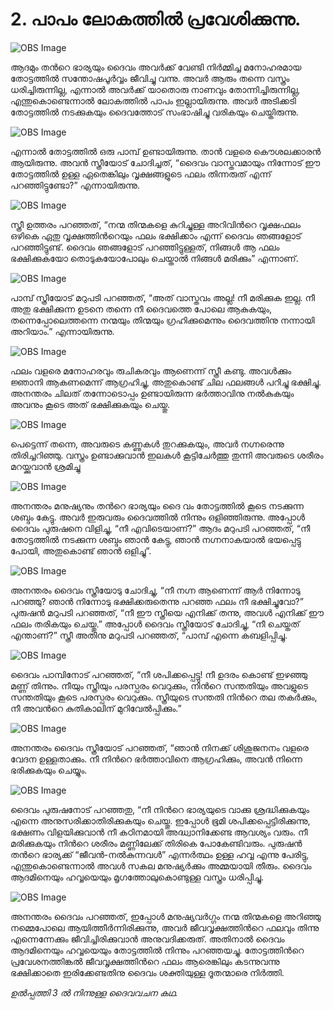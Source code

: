 # 2. പാപം ലോകത്തില്‍ പ്രവേശിക്കുന്നു.

![OBS Image](https://cdn.door43.org/obs/jpg/360px/obs-en-02-01.jpg)

ആദമും തന്‍റെ ഭാര്യയും ദൈവം അവര്‍ക്ക് വേണ്ടി നിര്‍മ്മിച്ച മനോഹരമായ തോട്ടത്തില്‍ സന്തോഷപൂര്‍വ്വം ജീവിച്ചു വന്നു. അവര്‍ ആരും തന്നെ വസ്ത്രം ധരിച്ചിരുന്നില്ല, എന്നാല്‍ അവര്‍ക്ക് യാതൊരു നാണവും തോന്നിച്ചിരുന്നില്ല, എന്തുകൊണ്ടെന്നാല്‍ ലോകത്തില്‍ പാപം ഇല്ലായിരുന്നു.  അവര്‍ അടിക്കടി തോട്ടത്തില്‍ നടക്കുകയും ദൈവത്തോട് സംഭാഷിച്ചു വരികയും ചെയ്തിരുന്നു.  

![OBS Image](https://cdn.door43.org/obs/jpg/360px/obs-en-02-02.jpg)

എന്നാല്‍ തോട്ടത്തില്‍ ഒരു പാമ്പ് ഉണ്ടായിരുന്നു. താന്‍ വളരെ കൌശലക്കാരന്‍ ആയിരുന്നു. അവന്‍ സ്ത്രീയോട് ചോദിച്ചത്, “ദൈവം വാസ്തവമായും നിന്നോട് ഈ തോട്ടത്തില്‍ ഉള്ള ഏതെങ്കിലും വൃക്ഷങ്ങളുടെ ഫലം തിന്നരുത്‌ എന്ന് പറഞ്ഞിട്ടുണ്ടോ?” എന്നായിരുന്നു.  

![OBS Image](https://cdn.door43.org/obs/jpg/360px/obs-en-02-03.jpg)

സ്ത്രീ ഉത്തരം പറഞ്ഞത്‌, “നന്മ തിന്മകളെ കുറിച്ചുള്ള അറിവിന്‍റെ വൃക്ഷഫലം ഒഴികെ ഏതു വൃക്ഷത്തിന്‍റെയും ഫലം ഭക്ഷിക്കാം എന്ന് ദൈവം ഞങ്ങളോട് പറഞ്ഞിട്ടുണ്ട്. ദൈവം ഞങ്ങളോട് പറഞ്ഞിട്ടുള്ളത്, നിങ്ങള്‍ ആ ഫലം ഭക്ഷിക്കുകയോ തൊടുകയോപോലും ചെയ്താല്‍ നിങ്ങള്‍ മരിക്കും” എന്നാണ്.  

![OBS Image](https://cdn.door43.org/obs/jpg/360px/obs-en-02-04.jpg)

പാമ്പ് സ്ത്രീയോട്‌ മറുപടി പറഞ്ഞത്, “അത് വാസ്തവം അല്ല! നീ മരിക്കുക ഇല്ല. നീ അതു ഭക്ഷിക്കുന്ന ഉടനെ തന്നെ നീ ദൈവത്തെ പോലെ ആകുകയും, തന്നെപ്പോലെത്തന്നെ നന്മയും തിന്മയും ഗ്രഹിക്കുമെന്നും ദൈവത്തിനു നന്നായി അറിയാം.” എന്നായിരുന്നു.

![OBS Image](https://cdn.door43.org/obs/jpg/360px/obs-en-02-05.jpg)

ഫലം വളരെ മനോഹരവും രുചികരവും ആണെന്ന് സ്ത്രീ കണ്ടു. അവള്‍ക്കും ജ്ഞാനി  ആകണമെന്ന് ആഗ്രഹിച്ചു, അതുകൊണ്ട് ചില ഫലങ്ങള്‍ പറിച്ചു ഭക്ഷിച്ചു. അനന്തരം ചിലത് തന്നോടൊപ്പം ഉണ്ടായിരുന്ന ഭര്‍ത്താവിനു നല്‍കുകയും അവനും കൂടെ അത് ഭക്ഷിക്കുകയും ചെയ്തു. 

![OBS Image](https://cdn.door43.org/obs/jpg/360px/obs-en-02-06.jpg)

പെട്ടെന്ന് തന്നെ, അവരുടെ കണ്ണുകള്‍ തുറക്കുകയും, അവര്‍ നഗ്നരെന്നു തിരിച്ചറിഞ്ഞു. വസ്ത്രം ഉണ്ടാക്കുവാന്‍  ഇലകള്‍ കൂട്ടിചേര്‍ത്തു തുന്നി അവരുടെ  ശരീരം മറയ്ക്കുവാന്‍ ശ്രമിച്ചു

![OBS Image](https://cdn.door43.org/obs/jpg/360px/obs-en-02-07.jpg)

അനന്തരം മനുഷ്യനും തന്‍റെ ഭാര്യയും ദൈ
വം തോട്ടത്തില്‍ കൂടെ നടക്കുന്ന ശബ്ദം കേട്ടു.  അവര്‍ ഇരുവരും ദൈവത്തില്‍ നിന്നും ഒളിഞ്ഞിരുന്നു. അപ്പോള്‍ ദൈവം പുരുഷനെ വിളിച്ചു, “നീ എവിടെയാണ്?” ആദം മറുപടി പറഞ്ഞത്, “നീ തോട്ടത്തില്‍ നടക്കുന്ന ശബ്ദം ഞാന്‍ കേട്ടു, ഞാന്‍ നഗ്നനാകയാല്‍ ഭയപ്പെട്ടു പോയി, അതുകൊണ്ട് ഞാന്‍ ഒളിച്ചു”.

![OBS Image](https://cdn.door43.org/obs/jpg/360px/obs-en-02-08.jpg)

അനന്തരം ദൈവം സ്ത്രീയോടു ചോദിച്ചു, “നീ നഗ്ന ആണെന്ന് ആര്‍ നിന്നോടു പറഞ്ഞു? ഞാന്‍ നിന്നോടു ഭക്ഷിക്കരുതെന്നു പറഞ്ഞ ഫലം നീ ഭക്ഷിച്ചുവോ?” പുരുഷന്‍ മറുപടി പറഞ്ഞത്, “നീ ഈ സ്ത്രീയെ എനിക്ക് തന്നു, അവള്‍ എനിക്ക് ഈ ഫലം തരികയും ചെയ്തു.” അപ്പോള്‍ ദൈവം സ്ത്രീയോട് ചോദിച്ചു, “നീ ചെയ്തത് എന്താണ്?” സ്ത്രീ അതിനു മറുപടി പറഞ്ഞത്, “പാമ്പ് എന്നെ കബളിപ്പിച്ചു.

![OBS Image](https://cdn.door43.org/obs/jpg/360px/obs-en-02-09.jpg)

ദൈവം പാമ്പിനോട് പറഞ്ഞത്, “നീ ശപിക്കപ്പെട്ടു! നീ ഉദരം കൊണ്ട് ഇഴഞ്ഞു മണ്ണ് തിന്നും. നീയും സ്ത്രീയും പരസ്പരം വെറുക്കും, നിന്‍റെ സന്തതിയും അവളുടെ സന്തതിയും കൂടെ പരസ്പരം വെറുക്കും. സ്ത്രീയുടെ സന്തതി നിന്‍റെ തല തകര്‍ക്കും, നീ അവന്‍റെ കുതികാലിന് മുറിവേല്‍പ്പിക്കും.” 

![OBS Image](https://cdn.door43.org/obs/jpg/360px/obs-en-02-10.jpg)

അനന്തരം ദൈവം സ്ത്രീയോട് പറഞ്ഞത്, “ഞാന്‍ നിനക്ക് ശിശുജനനം വളരെ വേദന ഉള്ളതാക്കും. നീ നിന്‍റെ ഭര്‍ത്താവിനെ ആഗ്രഹിക്കും, അവന്‍ നിന്നെ ഭരിക്കുകയും ചെയ്യും.

![OBS Image](https://cdn.door43.org/obs/jpg/360px/obs-en-02-11.jpg)

ദൈവം പുരുഷനോട് പറഞ്ഞതു, “നീ നിന്‍റെ ഭാര്യയുടെ വാക്കു ശ്രദ്ധിക്കുകയും എന്നെ അനുസരിക്കാതിരിക്കുകയും ചെയ്തു. ഇപ്പോള്‍ ഭൂമി ശപിക്കപ്പെട്ടിരിക്കുന്നു,  ഭക്ഷണം വിളയിക്കുവാന്‍ നീ കഠിനമായി അദ്ധ്വാനിക്കേണ്ട ആവശ്യം വരും. നീ മരിക്കുകയും നിന്‍റെ ശരീരം മണ്ണിലേക്ക് തിരികെ പോകേണ്ടിവരും. പുരുഷന്‍ തന്‍റെ ഭാര്യക്ക് “ജീവന്‍-നല്‍കുന്നവള്‍” എന്നര്‍ത്ഥം ഉള്ള ഹവ്വ എന്നു പേരിട്ടു, എന്തുകൊണ്ടെന്നാല്‍ അവള്‍ സകല മനുഷ്യര്‍ക്കും അമ്മയായി തീരും. ദൈവം ആദമിനെയും ഹവ്വയെയും മൃഗത്തോലുകൊണ്ടുള്ള വസ്ത്രം ധരിപ്പിച്ചു.

![OBS Image](https://cdn.door43.org/obs/jpg/360px/obs-en-02-12.jpg)

അനന്തരം ദൈവം പറഞ്ഞത്, ഇപ്പോള്‍ മനുഷ്യവര്‍ഗ്ഗം നന്മ തിന്മകളെ അറിഞ്ഞു നമ്മെപോലെ ആയിത്തീര്‍ന്നിരിക്കുന്നു, അവര്‍ ജീവവൃക്ഷത്തിന്‍റെ ഫലവും തിന്നു എന്നെന്നേക്കും ജീവിച്ചിരിക്കുവാന്‍ അനുവദിക്കരുത്. അതിനാല്‍ ദൈവം ആദമിനെയും ഹവ്വയെയും തോട്ടത്തില്‍ നിന്നും പറഞ്ഞയച്ചു. തോട്ടത്തിന്‍റെ പ്രവേശനത്തിങ്കല്‍ ജീവവൃക്ഷത്തിന്‍റെ ഫലം ആരെങ്കിലും കടന്നുവന്നു ഭക്ഷിക്കാതെ ഇരിക്കേണ്ടതിനു ദൈവം ശക്തിയുള്ള ദൂതന്മാരെ നിര്‍ത്തി.

_ഉല്‍പ്പത്തി 3 ല്‍ നിന്നുള്ള ദൈവവചന കഥ._
